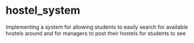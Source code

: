 # hostel_system
Implementing a system for allowing students to easily search for available hostels around and for managers to post their hostels for students to see
